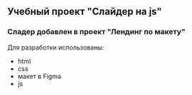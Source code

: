 ## Учебный проект "Слайдер на js"
### Сладер добавлен в проект "Лендинг по макету" 
Для разработки использованы:
- html
- css
- макет в Figma
- js
